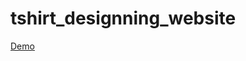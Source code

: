 ﻿# tshirt_designning_website
<a href="https://html-preview.github.io/?url=https://github.com/thenaserov/tshirt_designning_website/blob/main/tshirt-design.html" target="_blank">Demo</a>
